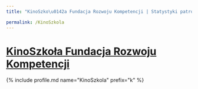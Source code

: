 ```yaml
---
title: "KinoSzko\u0142a Fundacja Rozwoju Kompetencji | Statystyki patronite.pl | Patromierz"

permalink: /KinoSzkola
---
```


# [KinoSzkoła Fundacja Rozwoju Kompetencji](https://patronite.pl/KinoSzkola)

{% include profile.md name="KinoSzkola" prefix="k" %}
